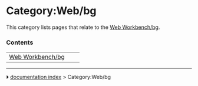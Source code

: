 # Category:Web/bg
This category lists pages that relate to the [Web Workbench/bg](Web_Workbench/bg.md).

### Contents

|     |     |     |
| --- | --- | --- |
| [Web Workbench/bg](Web_Workbench/bg.md) |



---
⏵ [documentation index](../README.md) > Category:Web/bg

